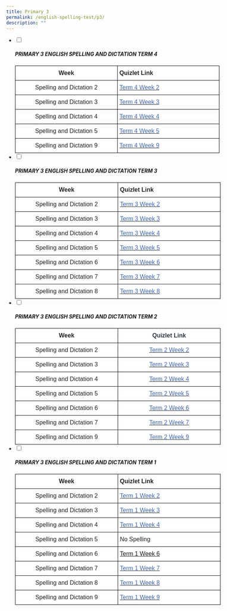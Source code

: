 ```yaml
---
title: Primary 3
permalink: /english-spelling-test/p3/
description: ""
---
```

<ul class="jekyllcodex_accordion">
  <li>
    <input type="checkbox" id="accordion1">
		<label for="accordion1"><h5>PRIMARY 3 ENGLISH SPELLING AND DICTATION TERM 4</h5></label>
    <div>
      <style type="text/css">
.tg  {border-collapse:collapse;border-spacing:0;margin:0px auto;}
.tg td{border-color:black;border-style:solid;border-width:1px;font-family:Arial, sans-serif;font-size:14px;
  overflow:hidden;padding:10px 5px;word-break:normal;}
.tg th{border-color:black;border-style:solid;border-width:1px;font-family:Arial, sans-serif;font-size:14px;
  font-weight:normal;overflow:hidden;padding:10px 5px;word-break:normal;}
.tg .tg-sf6z{background-color:#FFF;color:#222;font-size:16px;font-weight:bold;text-align:left;vertical-align:top}
.tg .tg-3cbn{background-color:#FFF;color:#222;font-size:16px;font-weight:bold;text-align:center;vertical-align:top}
.tg .tg-qec4{background-color:#FFF;color:#222;font-size:16px;text-align:center;vertical-align:top}
.tg .tg-zurh{background-color:#FFF;color:#4067AE;font-size:16px;text-align:left;vertical-align:top}
</style>
<table class="tg" style="undefined;table-layout: fixed; width: 550px">
<colgroup>
<col style="width: 300px">
<col style="width: 300px">
</colgroup>
<tbody>
  <tr>
    <td class="tg-3cbn">Week</td>
    <td class="tg-sf6z">Quizlet Link</td>
  </tr>
  <tr>
    <td class="tg-qec4">Spelling and Dictation 2</td>
    <td class="tg-zurh"><a href="https://quizlet.com/_bwewv8?x=1jqt&i=1c2gxb" target="_blank" rel="noopener noreferrer"><span style="text-decoration:none;color:#4067AE">Term 4 Week 2</span></a></td>
  </tr>
  <tr>
    <td class="tg-qec4">Spelling and Dictation 3</td>
    <td class="tg-zurh"><a href="https://quizlet.com/_bwez8z?x=1jqt&i=1c2gxb" target="_blank" rel="noopener noreferrer"><span style="text-decoration:none;color:#4067AE">Term 4 Week 3</span></a></td>
  </tr>
  <tr>
    <td class="tg-qec4">Spelling and Dictation 4</td>
    <td class="tg-zurh"><a href="https://quizlet.com/_bwez8z?x=1jqt&i=1c2gxb" target="_blank" rel="noopener noreferrer"><span style="text-decoration:none;color:#4067AE">Term 4 Week 4</span></a></td>
  </tr>
  <tr>
    <td class="tg-qec4">Spelling and Dictation 5</td>
    <td class="tg-zurh"><a href="https://quizlet.com/_bwf66n?x=1jqt&i=1c2gxb" target="_blank" rel="noopener noreferrer"><span style="text-decoration:none;color:#4067AE">Term 4 Week 5</span></a></td>
  </tr>
  <tr>
    <td class="tg-qec4">Spelling and Dictation 9</td>
    <td class="tg-zurh"><a href="https://quizlet.com/_bwf8d3?x=1jqt&i=1c2gxb" target="_blank" rel="noopener noreferrer"><span style="text-decoration:none;color:#4067AE">Term 4 Week 9</span></a></td>
  </tr>
</tbody>
</table>
    </div>
	</li>
	<li>
    <input type="checkbox" id="accordion2">
		<label for="accordion2"><h5>PRIMARY 3 ENGLISH SPELLING AND DICTATION TERM 3</h5></label>
    <div>
      <style type="text/css">
.tg  {border-collapse:collapse;border-spacing:0;margin:0px auto;}
.tg td{border-color:black;border-style:solid;border-width:1px;font-family:Arial, sans-serif;font-size:14px;
  overflow:hidden;padding:10px 5px;word-break:normal;}
.tg th{border-color:black;border-style:solid;border-width:1px;font-family:Arial, sans-serif;font-size:14px;
  font-weight:normal;overflow:hidden;padding:10px 5px;word-break:normal;}
.tg .tg-4jzo{background-color:#FFF;color:#222;font-size:16px;text-align:center;vertical-align:middle}
.tg .tg-3etx{background-color:#FFF;color:#222;font-size:16px;font-weight:bold;text-align:left;vertical-align:middle}
.tg .tg-f6m5{background-color:#FFF;color:#4067AE;font-size:16px;text-align:left;vertical-align:middle}
.tg .tg-1zrx{background-color:#FFF;color:#222;font-size:16px;font-weight:bold;text-align:center;vertical-align:middle}
.tg .tg-26yr{background-color:#FFF;color:#4067ae;font-size:16px;text-align:left;vertical-align:middle}
</style>
<table class="tg" style="undefined;table-layout: fixed; width: 553px">
<colgroup>
<col style="width: 300px">
<col style="width: 300px">
</colgroup>
<tbody>
  <tr>
    <td class="tg-1zrx">Week</td>
    <td class="tg-3etx">Quizlet Link</td>
  </tr>
  <tr>
    <td class="tg-4jzo">Spelling and Dictation 2</td>
    <td class="tg-26yr"><a href="https://quizlet.com/_bth7k3?x=1jqt&i=1c2gxb" target="_blank" rel="noopener noreferrer"><span style="text-decoration:none;color:#4067AE">Term 3 Week 2</span></a></td>
  </tr>
  <tr>
    <td class="tg-4jzo">Spelling and Dictation 3</td>
    <td class="tg-f6m5"><a href="https://quizlet.com/_bthk3k?x=1jqt&i=1c2gxb" target="_blank" rel="noopener noreferrer"><span style="text-decoration:none;color:#4067AE">Term 3 Week 3</span></a></td>
  </tr>
  <tr>
    <td class="tg-4jzo">Spelling and Dictation 4</td>
    <td class="tg-f6m5"><a href="https://quizlet.com/_bthkbc?x=1jqt&i=1c2gxb" target="_blank" rel="noopener noreferrer"><span style="text-decoration:none;color:#4067AE">Term 3 Week 4 </span></a></td>
  </tr>
  <tr>
    <td class="tg-4jzo">Spelling and Dictation 5</td>
    <td class="tg-f6m5"><a href="https://quizlet.com/_bthkuy?x=1jqt&i=1c2gxb"  target="_blank" rel="noopener noreferrer"><span style="color:#4067AE">Term 3 Week 5</span></a></td>
  </tr>
  <tr>
    <td class="tg-4jzo">Spelling and Dictation 6</td>
    <td class="tg-f6m5"><a href="https://quizlet.com/_bthl1f?x=1jqt&i=1c2gxb" target="_blank" rel="noopener noreferrer"><span style="text-decoration:none;color:#4067AE">Term 3 Week 6</span></a></td>
  </tr>
  <tr>
    <td class="tg-4jzo">Spelling and Dictation 7</td>
    <td class="tg-f6m5"><a href="https://quizlet.com/_bthlmd?x=1jqt&i=1c2gxb" target="_blank" rel="noopener noreferrer"><span style="color:#4067AE">Term 3 Week 7</span></a></td>
  </tr>
  <tr>
    <td class="tg-4jzo">Spelling and Dictation 8</td>
    <td class="tg-f6m5"><a href="https://quizlet.com/_bthlsb?x=1jqt&i=1c2gxb" target="_blank" rel="noopener noreferrer"><span style="text-decoration:none;color:#4067AE">Term 3 Week 8</span></a></td>
  </tr>
</tbody>
</table>
    </div>
	</li>
	<li>
    <input type="checkbox" id="accordion3">
		<label for="accordion3"><h5>PRIMARY 3 ENGLISH SPELLING AND DICTATION TERM 2</h5></label>
    <div>
      <style type="text/css">
.tg  {border-collapse:collapse;border-spacing:0;margin:0px auto;}
.tg td{border-color:black;border-style:solid;border-width:1px;font-family:Arial, sans-serif;font-size:14px;
  overflow:hidden;padding:10px 5px;word-break:normal;}
.tg th{border-color:black;border-style:solid;border-width:1px;font-family:Arial, sans-serif;font-size:14px;
  font-weight:normal;overflow:hidden;padding:10px 5px;word-break:normal;}
.tg .tg-8bqu{background-color:#FFF;color:#303545;font-size:16px;text-align:center;vertical-align:top}
.tg .tg-5tyd{background-color:#FFF;color:#303545;font-size:16px;font-weight:bold;text-align:center;vertical-align:top}
.tg .tg-3cbn{background-color:#FFF;color:#222;font-size:16px;font-weight:bold;text-align:center;vertical-align:top}
.tg .tg-qec4{background-color:#FFF;color:#222;font-size:16px;text-align:center;vertical-align:top}
</style>
<table class="tg" style="undefined;table-layout: fixed; width: 553px">
<colgroup>
<col style="width: 300px">
<col style="width: 300px">
</colgroup>
<tbody>
  <tr>
    <td class="tg-3cbn">Week</td>
    <td class="tg-5tyd">Quizlet Link</td>
  </tr>
  <tr>
    <td class="tg-qec4">Spelling and Dictation 2</td>
    <td class="tg-8bqu"><a href="https://quizlet.com/_5njak4?x=1jqt&i=1c2gxb" target="_blank" rel="noopener noreferrer"><span style="color:#4067AE">Term 2 Week 2</span></a></td>
  </tr>
  <tr>
    <td class="tg-qec4">Spelling and Dictation 3</td>
    <td class="tg-8bqu"><a href="https://quizlet.com/_5nj908?x=1jqt&i=1c2gxb" target="_blank" rel="noopener noreferrer"><span style="color:#4067AE">Term 2 Week 3</span></a></td>
  </tr>
  <tr>
    <td class="tg-qec4">Spelling and Dictation 4</td>
    <td class="tg-8bqu"><a href="https://quizlet.com/_5njdo4?x=1jqt&i=1c2gxb" target="_blank" rel="noopener noreferrer"><span style="color:#4067AE">Term 2 Week 4</span></a></td>
  </tr>
  <tr>
    <td class="tg-qec4">Spelling and Dictation 5</td>
    <td class="tg-8bqu"><a href="https://quizlet.com/_5njg0q?x=1jqt&i=1c2gxb" target="_blank" rel="noopener noreferrer"><span style="color:#4067AE">Term 2 Week 5</span></a></td>
  </tr>
  <tr>
    <td class="tg-qec4">Spelling and Dictation 6</td>
    <td class="tg-8bqu"><a href="https://quizlet.com/_9gnl9d?x=1jqt&i=1c2gxb" target="_blank" rel="noopener noreferrer"><span style="color:#4067AE">Term 2 Week 6</span></a></td>
  </tr>
  <tr>
    <td class="tg-qec4">Spelling and Dictation 7</td>
    <td class="tg-8bqu"><a href="https://quizlet.com/_9gnn1j?x=1jqt&i=1c2gxb" target="_blank" rel="noopener noreferrer"><span style="color:#4067AE">Term 2 Week 7</span></a></td>
  </tr>
  <tr>
    <td class="tg-qec4">Spelling and Dictation 9</td>
    <td class="tg-8bqu"><a href="https://quizlet.com/_9gnnpe?x=1jqt&i=1c2gxb" target="_blank" rel="noopener noreferrer"><span style="color:#4067AE">Term 2 Week 9</span></a></td>
  </tr>
</tbody>
</table>
    </div>
	</li>
	<li>
    <input type="checkbox" id="accordion4">
		<label for="accordion4"><h5>PRIMARY 3 ENGLISH SPELLING AND DICTATION TERM 1</h5></label>
    <div>
      <style type="text/css">
.tg  {border-collapse:collapse;border-spacing:0;margin:0px auto;}
.tg td{border-color:black;border-style:solid;border-width:1px;font-family:Arial, sans-serif;font-size:14px;
  overflow:hidden;padding:10px 5px;word-break:normal;}
.tg th{border-color:black;border-style:solid;border-width:1px;font-family:Arial, sans-serif;font-size:14px;
  font-weight:normal;overflow:hidden;padding:10px 5px;word-break:normal;}
.tg .tg-sf6z{background-color:#FFF;color:#222;font-size:16px;font-weight:bold;text-align:left;vertical-align:top}
.tg .tg-3cbn{background-color:#FFF;color:#222;font-size:16px;font-weight:bold;text-align:center;vertical-align:top}
.tg .tg-qec4{background-color:#FFF;color:#222;font-size:16px;text-align:center;vertical-align:top}
.tg .tg-zurh{background-color:#FFF;color:#4067AE;font-size:16px;text-align:left;vertical-align:top}
.tg .tg-g6yu{background-color:#FFF;color:#222;font-size:16px;text-align:left;vertical-align:top}
.tg .tg-rb2w{background-color:#FFF;color:#0382cb;font-size:16px;text-align:left;vertical-align:top}
</style>
<table class="tg" style="undefined;table-layout: fixed; width: 553px">
<colgroup>
<col style="width: 300px">
<col style="width: 300px">
</colgroup>
<tbody>
  <tr>
    <td class="tg-3cbn">Week</td>
    <td class="tg-sf6z">Quizlet Link</td>
  </tr>
  <tr>
    <td class="tg-qec4">Spelling and Dictation 2</td>
    <td class="tg-zurh"><a href="https://quizlet.com/_5niu9g?x=1jqt&i=1c2gxb"  target="_blank" rel="noopener noreferrer"><span style="color:#4067AE">Term 1 Week 2</span></a></td>
  </tr>
  <tr>
    <td class="tg-qec4">Spelling and Dictation 3</td>
    <td class="tg-zurh"><a href="https://quizlet.com/_5niwhe?x=1jqt&i=1c2gxbhttps://quizlet.com/_5niwhe?x=1jqt&i=1c2gxb" target="_blank" rel="noopener noreferrer"><span style="color:#4067AE">Term 1 Week 3</span></a></td>
  </tr>
  <tr>
    <td class="tg-qec4">Spelling and Dictation 4</td>
    <td class="tg-zurh"><a href="https://quizlet.com/_5nizyy?x=1jqt&i=1c2gxb" target="_blank" rel="noopener noreferrer"><span style="color:#4067AE">Term 1 Week 4 </span></a></td>
  </tr>
  <tr>
    <td class="tg-qec4">Spelling and Dictation 5</td>
    <td class="tg-g6yu">No Spelling</td>
  </tr>
  <tr>
    <td class="tg-qec4">Spelling and Dictation 6</td>
    <td class="tg-rb2w"><a href="https://quizlet.com/_axyrsr?x=1jqt&i=1c2gxb" target="_blank" rel="noopener noreferrer"><span style="text-decoration:none">Term 1 Week 6</span></a></td>
  </tr>
  <tr>
    <td class="tg-qec4">Spelling and Dictation 7</td>
    <td class="tg-zurh"><a href="https://quizlet.com/_5nj2u4?x=1jqt&i=1c2gxb" target="_blank" rel="noopener noreferrer"><span style="color:#4067AE">Term 1 Week 7</span></a></td>
  </tr>
  <tr>
    <td class="tg-qec4">Spelling and Dictation 8</td>
    <td class="tg-zurh"><a href="https://quizlet.com/_5nj5lx?x=1jqt&i=1c2gxb" target="_blank" rel="noopener noreferrer"><span style="color:#4067AE">Term 1 Week 8</span></a></td>
  </tr>
  <tr>
    <td class="tg-qec4">Spelling and Dictation 9</td>
    <td class="tg-zurh"><a href="https://quizlet.com/_5nj1ik?x=1jqt&i=1c2gxb" target="_blank" rel="noopener noreferrer"><span style="color:#4067AE">Term 1 Week 9</span></a></td>
  </tr>
</tbody>
</table>
    </div>
	</li>
</ul>